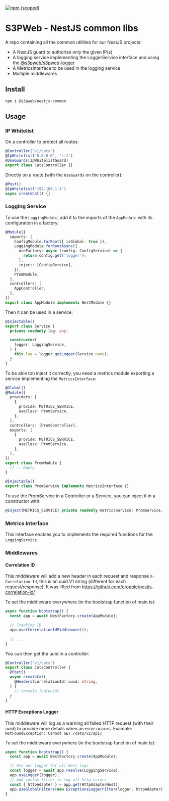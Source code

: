 [![npm (scoped)](https://img.shields.io/npm/v/@s3pweb/nestjs-common)](https://www.npmjs.com/package/@s3pweb/nestjs-common)

# S3PWeb - NestJS common libs

A repo containing all the common utilities for our NestJS projects:
- A NestJS guard to authorise only the given IP(s)
- A logging service implementing the LoggerService interface and using the [@s3pweb/s3pweb-logger](https://github.com/s3pweb/s3pweb-logger)
- A MetricsInterface to be used in the logging service
- Multiple middlewares

## Install
```shell
npm i @s3pweb/nestjs-common
```

## Usage

### IP Whitelist

On a controller to protect all routes:
```ts
@Controller('v1/cats')
@IpWhitelist('0.0.0.0', '::1')
@UseGuards(IpWhitelistGuard)
export class CatsController {}
```

Directly on a route (with the `UseGuards` on the controller):
```ts
@Post()
@IpWhitelist('192.168.1.1')
async createCat() {}
```

### Logging Service

To use the `LoggingModule`, add it to the imports of the `AppModule` with its configuration in a factory:

```ts
@Module({
  imports: [
    ConfigModule.forRoot({ isGlobal: true }),
    LoggingModule.forRootAsync({
      useFactory: async (config: ConfigService) => {
        return config.get('logger');
      },
      inject: [ConfigService],
    }),
    PromModule,
  ],
  controllers: [
    AppController,
  ],
})
export class AppModule implements NestModule {}
```

Then it can be used in a service:

```ts
@Injectable()
export class Service {
  private readonly log: any;

  constructor(
    logger: LoggingService,
  ) {
    this.log = logger.getLogger(Service.name);
  }
}
```

To be able ton inject it correctly, you need a metrics module exporting a service implementing the `MetricsInterface`:

```ts
@Global()
@Module({
  providers: [
    {
      provide: METRICS_SERVICE,
      useClass: PromService,
    },
  ],
  controllers: [PromController],
  exports: [
    {
      provide: METRICS_SERVICE,
      useClass: PromService,
    },
  ],
})
export class PromModule {
  // -- Empty
}
```

```ts
@Injectable()
export class PromService implements MetricsInterface {}
```

To use the PromService in a Controller or a Service, you can inject it in a constructor with:
```ts
@Inject(METRICS_SERVICE) private readonly metricsService: PromService,
```

### Metrics Interface

This interface enables you to implements the required functions for the `LoggingService`.

### Middlewares

#### Correlation ID

This middleware will add a new header in each request and response `X-Correlation-Id`, this is an uuid V1 string (different for each request/response).
It was lifted from https://github.com/eropple/nestjs-correlation-id/

To set the middleware everywhere (in the bootstrap function of main.ts):

```ts
async function bootstrap() {
  const app = await NestFactory.create(AppModule);

  // Tracking ID
  app.use(CorrelationIdMiddleware());
  
  // ...
}
```

You can then get the uuid in a controller:

```ts
@Controller('v1/cats')
export class CatsController {
  @Post()
  async createCat(
    @Headers(correlationId) uuid: string,
  ) {
    // console.log(uuid)
  }
}
```

#### HTTP Exceptions Logger

This middleware will log as a warning all failed HTTP request (with their uuid) to provide more details when an error occurs.
Example: `NotFoundException: Cannot GET /cats/v2/api/`

To set the middleware everywhere (in the bootstrap function of main.ts):
```ts
async function bootstrap() {
  const app = await NestFactory.create(AppModule);

  // Use our logger for all Nest logs
  const logger = await app.resolve(LoggingService);
  app.useLogger(logger);
  // Add custom filter to log all http errors
  const { httpAdapter } = app.get(HttpAdapterHost);
  app.useGlobalFilters(new ExceptionsLoggerFilter(logger, httpAdapter));
}
```
